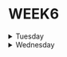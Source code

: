 # WEEK6
<details>
  
<summary>Tuesday</summary>
  
**1. Square(n) Sum**

For example, for [1, 2, 2] it should return 9 because 1^2 + 2^2 + 2^2 = 9.

```typescript
export function squareSum(numbers: number[]): number {
    let x:number = numbers.reduce(
    (previousValue: number, currentValue: number) => previousValue + Math.pow(currentValue, 2),0
    );
    return x;
}
```
  
**2. A Wolf In Sheep's Clothing**
  
Wolves have been reintroduced to Great Britain. You are a sheep farmer, and are now plagued by wolves which pretend to be sheep. Fortunately, you are good at spotting them.

Warn the sheep in front of the wolf that it is about to be eaten. Remember that you are standing at the front of the queue which is at the end of the array:

| sheep | sheep | sheep | sheep | sheep | wolf | sheep | sheep |
|:-----:|:-----:|:-----:|:-----:|:-----:|:----:|:-----:|:-----:|    
|   7   |   6   |   5   |   4   |   3   |      |   2   |   1   |  
  
  
If the wolf is the closest animal to you, return "Pls go away and stop eating my sheep". Otherwise, return "Oi! Sheep number N! You are about to be eaten by a wolf!" where N is the sheep's position in the queue.
  
```typescript
export function warnTheSheep(queue: string[]): string {
  let wolf = queue.indexOf('wolf');
  
  if(wolf == queue.length -1) 
    return "Pls go away and stop eating my sheep";
  return `Oi! Sheep number ${Math.abs(
    wolf + 1 - queue.length
  )}! You are about to be eaten by a wolf!`
}
```
</details>

<details>

<summary>Wednesday</summary>
  
**1. A Rule Of Divisibility By 13**

Call thirt the function which processes this sequence of operations on an integer n (>=0). thirt will return the stationary number.

thirt(1234567) calculates 178, then 87, then 87 and returns 87.

thirt(321) calculates 48, 48 and returns 48

```typescript
const rem = [1, 10, 9, 12, 3, 4];

export function thirt(n: number): number {
  let reverse: string[] = n.toString().split('').reverse();
  let index = 0;
  let result = reverse.reduce((total: number, digit: string) => {
    if (index > 5) index = 0;
    return total + Number(digit) * rem[index++];
  }, 0);
  if (result === n) return result;
  return thirt(result);
}
``` 


**2. Playing With Digits**

Some numbers have funny properties. For example:

89 --> 8¹ + 9² = 89 * 1

695 --> 6² + 9³ + 5⁴= 1390 = 695 * 2

46288 --> 4³ + 6⁴+ 2⁵ + 8⁶ + 8⁷ = 2360688 = 46288 * 51

Given a positive integer n written as abcd... (a, b, c, d... being digits) and a positive integer p

we want to find a positive integer k, if it exists, such that the sum of the digits of n taken to the successive powers of p is equal to k * n.
In other words:

Is there an integer k such as : (a ^ p + b ^ (p+1) + c ^(p+2) + d ^ (p+3) + ...) = n * k

If it is the case we will return k, if not return -1.

```typescript
export class G964 {
  public static digPow = (n: number, p: number) => {
    const sum = n
      .toString()
      .split('')
      .map(Number)
      .reduce((prev: number, curr: number) => prev + Math.pow(curr, p++), 0);
    if (sum % n === 0) return sum / n;
    return -1;
  };
}
```
</details>
